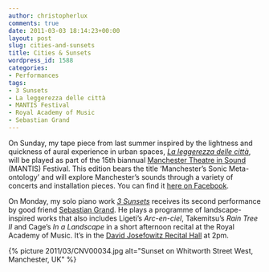 ```yaml
---
author: christopherlux
comments: true
date: 2011-03-03 18:14:23+00:00
layout: post
slug: cities-and-sunsets
title: Cities & Sunsets
wordpress_id: 1588
categories:
- Performances
tags:
- 3 Sunsets
- La leggerezza delle città
- MANTIS Festival
- Royal Academy of Music
- Sebastian Grand
---
```


On Sunday, my tape piece from last summer inspired by the lightness and quickness of aural experience in urban spaces, [_La leggerezza delle città_](http://www.chrisswithinbank.net/2010/08/la-leggerezza-delle-citta/), will be played as part of the 15th biannual [Manchester Theatre in Sound](http://www.mantisfestival.com/) (MANTIS) Festival. This edition bears the title ‘Manchester’s Sonic Meta-ontology’ and will explore Manchester’s sounds through a variety of concerts and installation pieces. You can find it [here on Facebook](http://www.facebook.com/event.php?eid=107309719349647).

On Monday, my solo piano work [_3 Sunsets_](http://www.chrisswithinbank.net/2008/11/3-sunsets-2/) receives its second performance by good friend [Sebastian Grand](http://www.sebastiangrand.com/). He plays a programme of landscape-inspired works that also includes Ligeti’s _Arc-en-ciel_, Takemitsu’s _Rain Tree II_ and Cage’s _In a Landscape_ in a short afternoon recital at the Royal Academy of Music. It’s in the [David Josefowitz Recital Hall](http://bit.ly/fUmBB1) at 2pm.

{% picture 2011/03/CNV00034.jpg alt="Sunset on Whitworth Street West, Manchester, UK" %}
